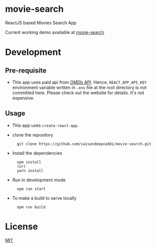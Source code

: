 # movie-search 

ReactJS based Movies Search App  

Current working demo available at [movie-search](https://moviesearch.now.sh/)   

# Development

## Pre-requisite
- This app uses paid api from [OMDb API](http://www.omdbapi.com/). Hence, `REACT_APP_API_KEY` environment variable written in `.env` file at the root directory is not committed here. Please check out the website for details. It's not expensive.

## Usage
- This app uses `create-react-app`.

- clone the repository
  ```shell
    git clone https://github.com/saisandeepvaddi/movie-search.git
  ```
- Install the dependencies
  ```shell
    npm install
    (or)
    yarn install
  ```
- Run in development mode
  ```shell
    npm run start
  ```
- To make a build to serve locally
  ```shell
    npm run build
  ```

# License

[MIT](/LICENSE)
